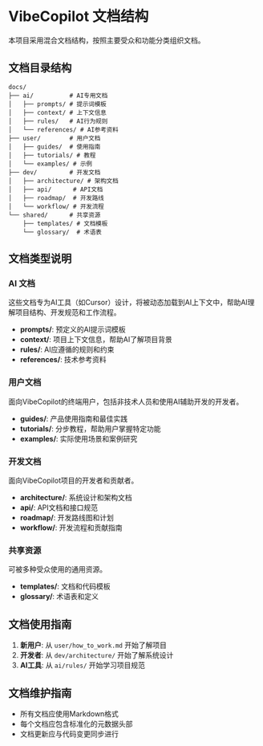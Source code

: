 # VibeCopilot 文档结构

本项目采用混合文档结构，按照主要受众和功能分类组织文档。

## 文档目录结构

```
docs/
├── ai/          # AI专用文档
│   ├── prompts/ # 提示词模板
│   ├── context/ # 上下文信息
│   ├── rules/   # AI行为规则
│   └── references/ # AI参考资料
├── user/        # 用户文档
│   ├── guides/  # 使用指南
│   ├── tutorials/ # 教程
│   └── examples/ # 示例
├── dev/         # 开发文档
│   ├── architecture/ # 架构文档
│   ├── api/      # API文档
│   ├── roadmap/  # 开发路线
│   └── workflow/ # 开发流程
└── shared/      # 共享资源
    ├── templates/ # 文档模板
    └── glossary/  # 术语表
```

## 文档类型说明

### AI 文档

这些文档专为AI工具（如Cursor）设计，将被动态加载到AI上下文中，帮助AI理解项目结构、开发规范和工作流程。

- **prompts/**: 预定义的AI提示词模板
- **context/**: 项目上下文信息，帮助AI了解项目背景
- **rules/**: AI应遵循的规则和约束
- **references/**: 技术参考资料

### 用户文档

面向VibeCopilot的终端用户，包括非技术人员和使用AI辅助开发的开发者。

- **guides/**: 产品使用指南和最佳实践
- **tutorials/**: 分步教程，帮助用户掌握特定功能
- **examples/**: 实际使用场景和案例研究

### 开发文档

面向VibeCopilot项目的开发者和贡献者。

- **architecture/**: 系统设计和架构文档
- **api/**: API文档和接口规范
- **roadmap/**: 开发路线图和计划
- **workflow/**: 开发流程和贡献指南

### 共享资源

可被多种受众使用的通用资源。

- **templates/**: 文档和代码模板
- **glossary/**: 术语表和定义

## 文档使用指南

1. **新用户**: 从 `user/how_to_work.md` 开始了解项目
2. **开发者**: 从 `dev/architecture/` 开始了解系统设计
3. **AI工具**: 从 `ai/rules/` 开始学习项目规范

## 文档维护指南

- 所有文档应使用Markdown格式
- 每个文档应包含标准化的元数据头部
- 文档更新应与代码变更同步进行
